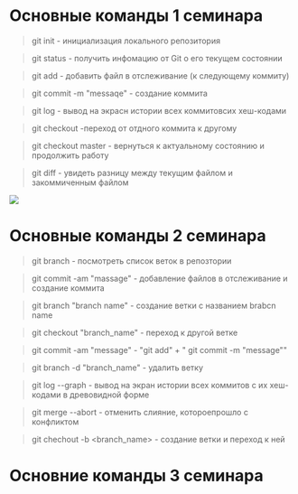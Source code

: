 # Основные команды 1 семинара 

> git init - инициализация локального репозитория 

> git status - получить  инфомацию от Git о его текущем состоянии

> git add - добавить файл в отслеживание (к следующему коммиту)

> git commit -m "messaqe" - создание коммита

> git log - вывод на экрасн истории всех коммитовсих хеш-кодами

> git checkout -переход от отдного коммита к другому 

> git checkout master - вернуться к актуальному состоянию и продолжить работу

> git diff - увидеть разницу между текущим файлом и закоммиченным файлом 

![](https://naked-science.ru/wp-content/uploads/2018/04/field_image_38.jpg)

# Основные команды 2 семинара

> git branch - посмотреть список веток в репозтории

> git commit -am "massage" - добавление файлов в отслеживание и создание коммита

> git branch "branch name" - создание ветки с названием brabcn name

>git checkout "branch_name" - переход к другой ветке 

> git commit -am "message" - "git add" + " git commit -m "message""

> git branch -d "branch_name" - удалить ветку

> git log --graph - вывод на экран истории всех коммитов с их хеш-кодами в древовидной форме

> git merge --abort - отменить слияние, котороепрошло с конфликтом

> git chechout -b <branch_name> - создание ветки и переход к ней

# Основние команды 3 семинара 